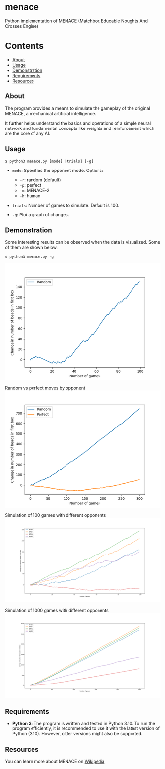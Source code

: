 # menace

Python implementation of MENACE (Matchbox Educable Noughts And Crosses Engine)

# Contents

- [About](#about)
- [Usage](#usage)
- [Demonstration](#demonstration)
- [Requirements](#requirements)
- [Resources](#resources)

## About

The program provides a means to simulate the gameplay of the original MENACE, a mechanical artificial intelligence.

It further helps understand the basics and operations of a simple neural network and fundamental concepts like weights and reinforcement which are the core of any AI.

## Usage

```
$ python3 menace.py [mode] [trials] [-g]
```

-   `mode`: Specifies the opponent mode. Options:

    -   `-r`: random (default)
    -   `-p`: perfect
    -   `-m`: MENACE-2
    -   `-h`: human

-   `trials`: Number of games to simulate. Default is 100.

-   `-g`: Plot a graph of changes.

## Demonstration

Some interesting results can be observed when the data is visualized. Some of them are shown below.

```
$ python3 menace.py -g
```

![random-100](res/random-100.png)

Random vs perfect moves by opponent
![random-vs-perfect](res/random-vs-perfect.png)

Simulation of 100 games with different opponents
![demo-100](res/demo-100.png)

Simulation of 1000 games with different opponents
![demo-1000](res/demo-1000.png)

## Requirements

-   **Python 3**: The program is written and tested in Python 3.10. To run the program efficiently, it is recommended to use it with the latest version of Python (3.10). However, older versions might also be supported.

## Resources

You can learn more about MENACE on [Wikipedia](https://en.wikipedia.org/wiki/Matchbox_Educable_Noughts_and_Crosses_Engine)
